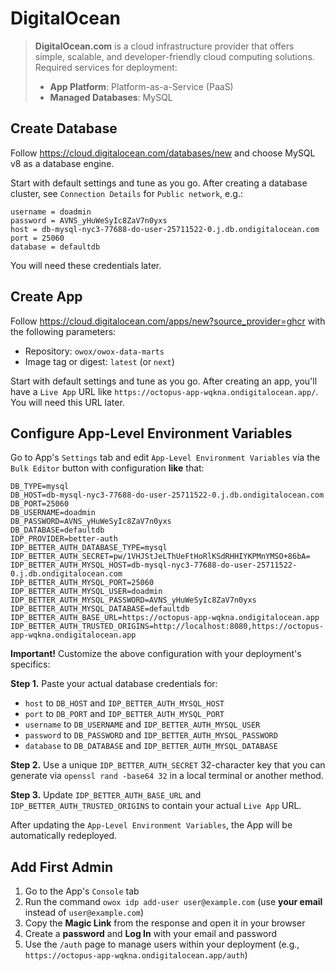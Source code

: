 # DigitalOcean

> **DigitalOcean.com** is a cloud infrastructure provider that offers simple, scalable, and developer-friendly cloud computing solutions. Required services for deployment:
>
> * **App Platform**: Platform-as-a-Service (PaaS)
> * **Managed Databases**: MySQL

## Create Database

Follow <https://cloud.digitalocean.com/databases/new> and choose MySQL v8 as a database engine.

Start with default settings and tune as you go. After creating a database cluster, see `Connection Details` for `Public network`, e.g.:

```text
username = doadmin
password = AVNS_yHuWeSyIc8ZaV7n0yxs
host = db-mysql-nyc3-77688-do-user-25711522-0.j.db.ondigitalocean.com
port = 25060
database = defaultdb
```

You will need these credentials later.

## Create App

Follow <https://cloud.digitalocean.com/apps/new?source_provider=ghcr> with the following parameters:

* Repository: `owox/owox-data-marts`
* Image tag or digest: `latest` (or `next`)

Start with default settings and tune as you go. After creating an app, you'll have a `Live App` URL like `https://octopus-app-wqkna.ondigitalocean.app/`. You will need this URL later.

## Configure App-Level Environment Variables

Go to App's `Settings` tab and edit `App-Level Environment Variables` via the `Bulk Editor` button with configuration **like** that:

```text
DB_TYPE=mysql
DB_HOST=db-mysql-nyc3-77688-do-user-25711522-0.j.db.ondigitalocean.com
DB_PORT=25060
DB_USERNAME=doadmin
DB_PASSWORD=AVNS_yHuWeSyIc8ZaV7n0yxs
DB_DATABASE=defaultdb
IDP_PROVIDER=better-auth
IDP_BETTER_AUTH_DATABASE_TYPE=mysql
IDP_BETTER_AUTH_SECRET=pw/1VHJStJeLThUeFtHoRlKSdRHHIYKPMnYMSO+86bA=
IDP_BETTER_AUTH_MYSQL_HOST=db-mysql-nyc3-77688-do-user-25711522-0.j.db.ondigitalocean.com
IDP_BETTER_AUTH_MYSQL_PORT=25060
IDP_BETTER_AUTH_MYSQL_USER=doadmin
IDP_BETTER_AUTH_MYSQL_PASSWORD=AVNS_yHuWeSyIc8ZaV7n0yxs
IDP_BETTER_AUTH_MYSQL_DATABASE=defaultdb
IDP_BETTER_AUTH_BASE_URL=https://octopus-app-wqkna.ondigitalocean.app
IDP_BETTER_AUTH_TRUSTED_ORIGINS=http://localhost:8080,https://octopus-app-wqkna.ondigitalocean.app
```

**Important!** Customize the above configuration with your deployment's specifics:

**Step 1.** Paste your actual database credentials for:

* `host` to `DB_HOST` and `IDP_BETTER_AUTH_MYSQL_HOST`
* `port` to `DB_PORT` and `IDP_BETTER_AUTH_MYSQL_PORT`
* `username` to `DB_USERNAME` and `IDP_BETTER_AUTH_MYSQL_USER`
* `password` to `DB_PASSWORD` and `IDP_BETTER_AUTH_MYSQL_PASSWORD`
* `database` to `DB_DATABASE` and `IDP_BETTER_AUTH_MYSQL_DATABASE`

**Step 2.** Use a unique `IDP_BETTER_AUTH_SECRET` 32-character key that you can generate via `openssl rand -base64 32` in a local terminal or another method.

**Step 3.** Update `IDP_BETTER_AUTH_BASE_URL` and `IDP_BETTER_AUTH_TRUSTED_ORIGINS` to contain your actual `Live App` URL.

After updating the `App-Level Environment Variables`, the App will be automatically redeployed.

## Add First Admin

1. Go to the App's `Console` tab
2. Run the command `owox idp add-user user@example.com` (use **your email** instead of `user@example.com`)
3. Copy the **Magic Link** from the response and open it in your browser
4. Create a **password** and **Log In** with your email and password
5. Use the `/auth` page to manage users within your deployment (e.g., `https://octopus-app-wqkna.ondigitalocean.app/auth`)
